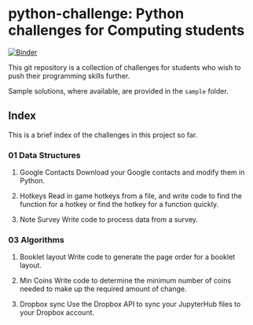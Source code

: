 # python-challenge: Python challenges for Computing students
[![Binder](https://mybinder.org/badge_logo.svg)](https://mybinder.org/v2/gh/ngjunsiang/python-challenge.git/master)

This git repository is a collection of challenges for students who wish to push
their programming skills further.

Sample solutions, where available, are provided in the `sample` folder.

## Index

This is a brief index of the challenges in this project so far.

### 01 Data Structures

1. Google Contacts
   Download your Google contacts and modify them in Python.

2. Hotkeys
   Read in game hotkeys from a file, and write code to find the function for
   a hotkey or find the hotkey for a function quickly.

3. Note Survey
   Write code to process data from a survey.

### 03 Algorithms

1. Booklet layout
   Write code to generate the page order for a booklet layout.

2. Min Coins
   Write code to determine the minimum number of coins needed to make up the
   required amount of change.

3. Dropbox sync
   Use the Dropbox API to sync your JupyterHub files to your Dropbox
   account.
